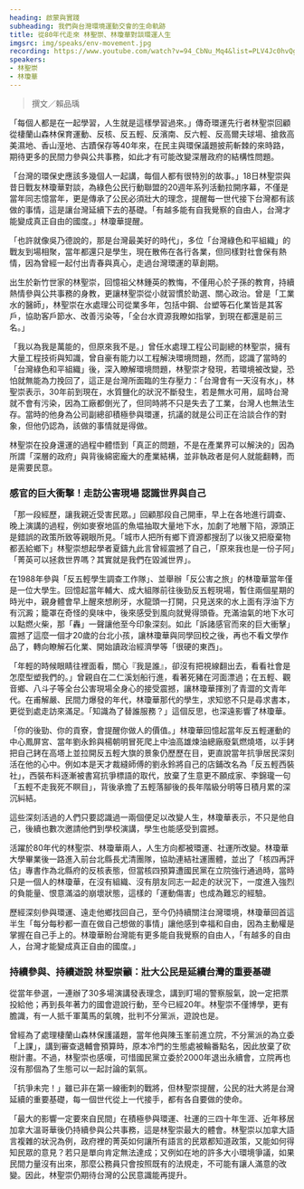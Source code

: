 ```yaml
---
heading: 啟蒙與實踐
subheading: 我們與台灣環境運動交會的生命軌跡
title: 從80年代走來 林聖崇、林瓊華對談環運人生
imgsrc: img/speaks/env-movement.jpg
recording: https://www.youtube.com/watch?v=94_CbNu_Mq4&list=PLV4Jc0hvQg9HfVqzsSkJSYooBSiKe7usW&index=3
speakers:
- 林聖崇
- 林瓊華
---
```


> 撰文／賴品瑀

「每個人都是在一起學習，人生就是這樣學習過來。」傳奇環運先行者林聖崇回顧從棲蘭山森林保育運動、反核、反五輕、反濱南、反六輕、反高爾夫球場、搶救高美濕地、香山溼地、古蹟保存等40年來，在民主與環保議題披荊斬棘的來時路，期待更多的民間力參與公共事務，如此才有可能改變深層政府的結構性問題。

「台灣的環保史應該多幾個人一起講，每個人都有很特別的故事。」18日林聖崇與昔日戰友林瓊華對談，為綠色公民行動聯盟的20週年系列活動拉開序幕，不僅是當年同志憶當年，更是傳承了公民必須壯大的理念，提醒每一世代接下台灣都有該做的事情，這是讓台灣延續下去的基礎。「有越多能有自我覺察的自由人，台灣才能變成真正自由的國度。」林瓊華提醒。

「也許就像吳乃德說的，那是台灣最美好的時代」，多位「台灣綠色和平組織」的戰友到場相聚，當年都還只是學生，現在散佈在各行各業，但同樣對社會保有熱情，因為曾經一起付出青春與真心，走過台灣環運的草創期。

出生於新竹世家的林聖崇，回憶祖父林鍾英的教悔，不僅用心於子孫的教育，持續熱情參與公共事務的身教，更讓林聖崇從小就習慣於助選、關心政治。曾是「工業水的醫師」，林聖崇在水處理公司從業多年，包括中鋼、台塑等石化業皆是其客戶，協助客戶節水、改善污染等，「全台水資源我瞭如指掌，到現在都還是前三名。」

「我以為我是萬能的，但原來我不是。」曾任水處理工程公司副總的林聖崇，擁有大量工程技術與知識，曾自豪有能力以工程解決環境問題，然而，認識了當時的「台灣綠色和平組織」後，深入瞭解環境問題，林聖崇才發現，若環境被改變，恐怕就無能為力挽回了，這正是台灣所面臨的生存壓力：「台灣會有一天沒有水」，林聖崇表示，30年前到現在，水質鹽化的狀況不斷發生，若是無水可用，屆時台灣就不會有污染，因為工廠都倒光了，但同時將不只是失去了工業，台灣人也無法生存。當時的他身為公司副總卻積極參與環運，抗議的就是公司正在洽談合作的對象，但他仍認為，該做的事情就是得做。

林聖崇在投身還運的過程中體悟到「真正的問題，不是在產業界可以解決的」因為所謂「深層的政府」與背後綿密龐大的產業結構，並非執政者是何人就能翻轉，而是需要民意。

### 感官的巨大衝擊！走訪公害現場 認識世界與自己

「那一段經歷，讓我親近受害民眾。」回顧那段自己開車，早上在各地進行調查、晚上演講的過程，例如麥寮地區的魚塭抽取大量地下水，加劇了地層下陷，源頭正是錯誤的政策所致等親眼所見。「城市人把所有鄉下資源都搜刮了以後又把廢棄物都丟給鄉下」林聖崇想起學者夏鑄九此言曾經震撼了自己，「原來我也是一份子阿」「菁英可以拯救世界嗎？其實就是我們在毀滅世界」。

在1988年參與「反五輕學生調查工作隊」、並舉辦「反公害之旅」的林瓊華當年僅是一位大學生。回憶起當年輔大、成大組隊前往後勁反五輕現場，暫住兩個星期的時光中，親身體會早上醒來想刷牙，水龍頭一打開，只見送來的水上面有浮油下方有沉澱；籠罩在奇怪的臭味中，後來感受到風向就覺得頭昏。充滿油氣的地下水可以點燃火柴，那「轟」一聲讓他至今印象深刻。如此「訴諸感官而來的巨大衝擊」震撼了這麼一個才20歲的台北小孩，讓林瓊華與同學回校之後，再也不看文學作品了，轉向瞭解石化業、開始讀政治經濟學等「很硬的東西」。

「年輕的時候眼睛往裡面看，關心『我是誰』，卻沒有把視線翻出去，看看社會是怎麼型塑我們的。」曾親自在二仁溪划船行進，看著死豬在河面漂過；在五輕、觀音鄉、八斗子等全台公害現場全身心的接受震撼，讓林瓊華揮別了青澀的文青年代。在甫解嚴、民間力爆發的年代，林瓊華那代的學生，求知慾不只是尋求書本，更從到處走訪來滿足。「知識為了替誰服務？」這個反思，也深遠影響了林瓊華。

「你的後勁、你的貢寮，會提醒你做人的價值。」林瓊華回憶起當年反五輕運動的中心鳳屏宮、當年劉永鈴與楊朝明冒死爬上中油高雄煉油總廠廢氣燃燒塔，以手銬把自己銬在高塔上並拉開反五輕大旗的景象仍歷歷在目，更直說當年抗爭居民深刻活在他的心中。例如本是天才裁縫師傅的劉永鈴將自己的店鋪改名為「反五輕西裝社」，西裝布料逐漸被書寫抗爭標語的取代，放棄了生意更不願成家、李錦瓏一句「五輕不走我死不瞑目」，背後承擔了五輕落腳後的長年階級分明等日積月累的深沉糾結。

這些深刻活過的人們只要認識過一兩個便足以改變人生，林瓊華表示，不只是他自己，後續也數次邀請他們到學校演講，學生也能感受到震撼。

活躍於80年代的林聖崇、林瓊華兩人，人生方向都被環運、社運所改變。林瓊華大學畢業後一路進入前台北縣長尤清團隊，協助連結社運團體，並出了「核四再評估」專書作為北縣府的反核表態，但當核四預算遭國民黨在立院強行通過時，當時只是一個人的林瓊華，在沒有組織、沒有朋友同志一起走的狀況下，一度進入強烈的負能量、恨意滿溢的崩壞狀態，這樣的「運動傷害」也成為難忘的經驗。

歷經深刻參與環運、遠走他鄉找回自己，至今仍持續關注台灣環境，林瓊華回首這半生「每分每秒都一直在做自己想做的事情」讓他感到幸福和自由，因為主動權是掌握在自己手上的。林瓊華盼台灣能有更多能自我覺察的自由人，「有越多的自由人，台灣才能變成真正自由的國度。」

### 持續參與、持續遊說 林聖崇籲：壯大公民是延續台灣的重要基礎

從當年參選，一連辦了30多場演講發表理念，講到盯場的警察服氣，說一定把票投給他；再到長年著力的國會遊說行動，至今已經20年。林聖崇不僅博學，更有膽識，有一人抵千軍萬馬的氣魄，批判不分黨派，遊說也是。

曾經為了處理棲蘭山森林保護議題，當年他與陳玉峯前進立院，不分黨派的為立委「上課」，講到審查退輔會預算時，原本冷門的生態處被輪番點名，因此放棄了砍樹計畫。不過，林聖崇也感嘆，可惜國民黨立委於2000年退出永續會，立院再也沒有那個為了生態可以一起討論的氣氛。

「抗爭未完！」雖已非在第一線衝刺的戰將，但林聖崇提醒，公民的壯大將是台灣延續的重要基礎，每一個世代從上一代接手，都有各自要做的使命。

「最大的影響一定要來自民間」在積極參與環運、社運的三四十年生涯、近年移居加拿大溫哥華後仍持續參與公共事務，這是林聖崇最大的體會。林聖崇以加拿大語言複雜的狀況為例，政府裡的菁英如何讓所有語言的民眾都知道政策，又能如何得知民眾的意見？若只是單向肯定無法達成；又例如在地的許多大小環境爭議，如果民間力量沒有出來，那麼公務員只會按照既有的法規走，不可能有讓人滿意的改變。因此，林聖崇仍期待台灣的公民意識能再提升。
